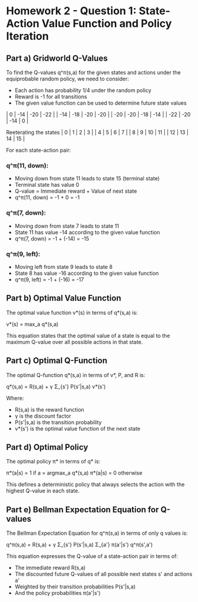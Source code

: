# Homework 2 - Question 1: State-Action Value Function and Policy Iteration

## Part a) Gridworld Q-Values

To find the Q-values q^π(s,a) for the given states and actions under the equiprobable random policy, we need to consider:
- Each action has probability 1/4 under the random policy
- Reward is -1 for all transitions
- The given value function can be used to determine future state values

| 0   | -14 | -20 | -22 |
| -14 | -18 | -20 | -20 |
| -20 | -20 | -18 | -14 |
| -22 | -20 | -14 | 0   |


Reeterating the states
| 0   | 1   | 2   | 3   |
| 4   | 5   | 6   | 7   |
| 8   | 9   | 10  | 11  |
| 12  | 13  | 14  | 15  |

For each state-action pair:

### q^π(11, down):
- Moving down from state 11 leads to state 15 (terminal state)
- Terminal state has value 0
- Q-value = Immediate reward + Value of next state
- q^π(11, down) = -1 + 0 = -1

### q^π(7, down):
- Moving down from state 7 leads to state 11
- State 11 has value -14 according to the given value function
- q^π(7, down) = -1 + (-14) = -15

### q^π(9, left):
- Moving left from state 9 leads to state 8
- State 8 has value -16 according to the given value function
- q^π(9, left) = -1 + (-16) = -17

## Part b) Optimal Value Function

The optimal value function v*(s) in terms of q*(s,a) is:

v*(s) = max_a q*(s,a)

This equation states that the optimal value of a state is equal to the maximum Q-value over all possible actions in that state.

## Part c) Optimal Q-Function

The optimal Q-function q*(s,a) in terms of v*, P, and R is:

q*(s,a) = R(s,a) + γ Σ_{s'} P(s'|s,a) v*(s')

Where:
- R(s,a) is the reward function
- γ is the discount factor
- P(s'|s,a) is the transition probability
- v*(s') is the optimal value function of the next state

## Part d) Optimal Policy

The optimal policy π* in terms of q* is:

π*(a|s) = 1 if a = argmax_a q*(s,a)
π*(a|s) = 0 otherwise

This defines a deterministic policy that always selects the action with the highest Q-value in each state.

## Part e) Bellman Expectation Equation for Q-values

The Bellman Expectation Equation for q^π(s,a) in terms of only q values is:

q^π(s,a) = R(s,a) + γ Σ_{s'} P(s'|s,a) Σ_{a'} π(a'|s') q^π(s',a')

This equation expresses the Q-value of a state-action pair in terms of:
- The immediate reward R(s,a)
- The discounted future Q-values of all possible next states s' and actions a'
- Weighted by their transition probabilities P(s'|s,a)
- And the policy probabilities π(a'|s')
